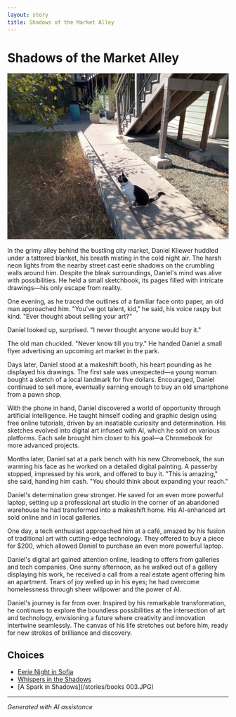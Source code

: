 ```yaml
---
layout: story
title: Shadows of the Market Alley
---
```


# Shadows of the Market Alley

![Shadows of the Market Alley](/input_images/20221013_144240.jpg)

In the grimy alley behind the bustling city market, Daniel Kliewer huddled under a tattered blanket, his breath misting in the cold night air. The harsh neon lights from the nearby street cast eerie shadows on the crumbling walls around him. Despite the bleak surroundings, Daniel's mind was alive with possibilities. He held a small sketchbook, its pages filled with intricate drawings—his only escape from reality.

One evening, as he traced the outlines of a familiar face onto paper, an old man approached him. "You've got talent, kid," he said, his voice raspy but kind. "Ever thought about selling your art?"

Daniel looked up, surprised. "I never thought anyone would buy it."

The old man chuckled. "Never know till you try." He handed Daniel a small flyer advertising an upcoming art market in the park.

Days later, Daniel stood at a makeshift booth, his heart pounding as he displayed his drawings. The first sale was unexpected—a young woman bought a sketch of a local landmark for five dollars. Encouraged, Daniel continued to sell more, eventually earning enough to buy an old smartphone from a pawn shop.

With the phone in hand, Daniel discovered a world of opportunity through artificial intelligence. He taught himself coding and graphic design using free online tutorials, driven by an insatiable curiosity and determination. His sketches evolved into digital art infused with AI, which he sold on various platforms. Each sale brought him closer to his goal—a Chromebook for more advanced projects.

Months later, Daniel sat at a park bench with his new Chromebook, the sun warming his face as he worked on a detailed digital painting. A passerby stopped, impressed by his work, and offered to buy it. "This is amazing," she said, handing him cash. "You should think about expanding your reach."

Daniel's determination grew stronger. He saved for an even more powerful laptop, setting up a professional art studio in the corner of an abandoned warehouse he had transformed into a makeshift home. His AI-enhanced art sold online and in local galleries.

One day, a tech enthusiast approached him at a café, amazed by his fusion of traditional art with cutting-edge technology. They offered to buy a piece for $200, which allowed Daniel to purchase an even more powerful laptop.

Daniel's digital art gained attention online, leading to offers from galleries and tech companies. One sunny afternoon, as he walked out of a gallery displaying his work, he received a call from a real estate agent offering him an apartment. Tears of joy welled up in his eyes; he had overcome homelessness through sheer willpower and the power of AI.

Daniel's journey is far from over. Inspired by his remarkable transformation, he continues to explore the boundless possibilities at the intersection of art and technology, envisioning a future where creativity and innovation intertwine seamlessly. The canvas of his life stretches out before him, ready for new strokes of brilliance and discovery.


## Choices

* [Eerie Night in Sofia](/stories/20221113_153653)
* [Whispers in the Shadows](/stories/477085949_1376430796875724_8916528934155297778_n)
* [A Spark in Shadows](/stories/books 003.JPG)


---
*Generated with AI assistance*

